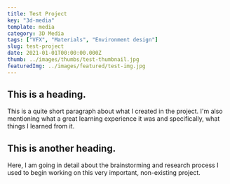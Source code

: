 ```yaml
---
title: Test Project
key: "3d-media"
template: media
category: 3D Media
tags: ["VFX", "Materials", "Environment design"]
slug: test-project
date: 2021-01-01T00:00:00.000Z
thumb: ../images/thumbs/test-thumbnail.jpg
featuredImg: ../images/featured/test-img.jpg
---
```


## This is a heading.

This is a quite short paragraph about what I created in the project. I'm also mentioning what a great learning experience it was and specifically, what things I learned from it.

## This is another heading.

Here, I am going in detail about the brainstorming and research process I used to begin working on this very important, non-existing project.
